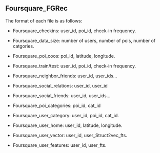 ## Foursquare_FGRec

The format of each file is as follows:

- Foursquare_checkins: user_id, poi_id, check-in frequency.

- Foursquare_data_size: number of users, number of pois, number of catgories.

- Foursquare_poi_coos: poi_id, latitude, longitude.

- Foursquare_train/test: user_id, poi_id, check-in frequency.

- Foursquare_neighbor_friends: user_id, user_ids...

- Foursquare_social_relations: user_id, user_id

- Foursquare_social_friends: user_id, user_ids...

- Foursquare_poi_categories: poi_id, cat_id

- Foursquare_user_category: user_id, poi_id, cat_id.

- Foursquare_user_home: user_id, latitude, longitude.

- Foursquare_user_vector: user_id, user_Struct2vec_fts.

- Foursquare_user_features: user_id, user_fts.
